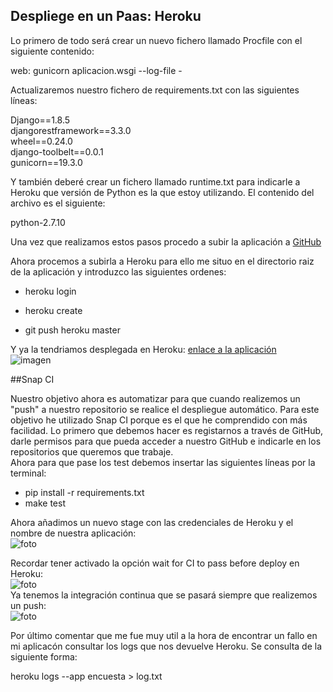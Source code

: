 ## Despliege en un Paas: Heroku  

Lo primero de todo será crear un nuevo fichero llamado Procfile con el siguiente contenido: 
 
web: gunicorn aplicacion.wsgi --log-file -  

Actualizaremos nuestro fichero de requirements.txt con las siguientes líneas:  

Django==1.8.5  
djangorestframework==3.3.0   
wheel==0.24.0  
django-toolbelt==0.0.1  
gunicorn==19.3.0  

Y también deberé crear un fichero llamado runtime.txt para indicarle a Heroku que versión de Python es la que estoy utilizando. El contenido del archivo es el siguiente:  

python-2.7.10  

Una vez que realizamos estos pasos procedo a subir la aplicación a [GitHub](https://github.com/srmf9/Proyecto-IV)
 
 Ahora procemos a subirla a Heroku para ello me situo en el directorio raiz de la aplicación y introduzco las siguientes ordenes:    


* heroku login
* heroku create


* git push heroku master

Y ya la tendriamos desplegada en Heroku: [enlace a la aplicación](http://encuesta.herokuapp.com/)    
![imagen](http://i1028.photobucket.com/albums/y349/Salva_Rueda/Captura%20de%20pantalla%20de%202015-11-30%20020029_zpsopmgr62l.png)

##Snap CI

Nuestro objetivo ahora es automatizar para que cuando realizemos un "push" a nuestro repositorio se realice el despliegue automático. Para este objetivo he utilizado Snap CI porque es el que he comprendido con más facilidad. 
Lo primero que debemos hacer es registarnos a través de GitHub, darle permisos para que pueda acceder a nuestro GitHub e indicarle en los repositorios que queremos que trabaje.   
Ahora para que pase los test debemos insertar las siguientes líneas por la terminal:  

* pip install -r requirements.txt   
* make test
 
Ahora añadimos un nuevo stage con las credenciales de Heroku y el nombre de nuestra aplicación:  
![foto](http://i1028.photobucket.com/albums/y349/Salva_Rueda/Captura%20de%20pantalla%20de%202015-11-30%20013710_zpsxbohqpcc.png)    

Recordar tener activado la opción wait for CI  to pass before  deploy en Heroku:  
![foto](http://i1028.photobucket.com/albums/y349/Salva_Rueda/7_4_zpsoo6veo9a.png)  
Ya tenemos la integración continua que se pasará siempre que realizemos un push:  
![foto](http://i1028.photobucket.com/albums/y349/Salva_Rueda/Captura%20de%20pantalla%20de%202015-11-30%20014357_zpsy9ftmkcr.png)  

Por último comentar que me fue muy util a la hora de encontrar un fallo en mi aplicacón consultar los logs que nos devuelve Heroku. Se consulta de la siguiente forma:  
 
 heroku logs --app encuesta > log.txt

